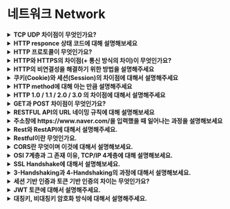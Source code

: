 # 네트워크 Network

<details>
<summary><strong>TCP UDP 차이점이 무엇인가요?</strong></summary>  
<hr>
<ul><li>답변</li></ul>
<hr>
</details>


<details>
<summary><strong>HTTP responce 상태 코드에 대해 설명해보세요</strong></summary>  
<hr>
<ul><li>답변</li></ul>
<hr>
</details>


<details>
<summary><strong>HTTP 프로토콜이 무엇인가요?</strong></summary>  
<hr>
<ul><li>답변</li></ul>
<hr>
</details>


<details>
<summary><strong>HTTP와 HTTPS의 차이점(+ 통신 방식의 차이)이 무엇인가요?</strong></summary>  
<hr>
<ul><li>답변</li></ul>
<hr>
</details>


<details>
<summary><strong>HTTP의 비연결성을 해결하기 위한 방법을 설명해주세요</strong></summary>  
<hr>
<ul><li>답변</li></ul>
<hr>
</details>


<details>
<summary><strong>쿠키(Cookie)와 세션(Session)의 차이점에 대해서 설명해주세요</strong></summary>  
<hr>
<ul><li>답변</li></ul>
<hr>
</details>


<details>
<summary><strong>HTTP method에 대해 아는 만큼 설명해주세요</strong></summary>  
<hr>
<ul><li>답변</li></ul>
<hr>
</details>


<details>
<summary><strong>HTTP 1.0 / 1.1 / 2.0 / 3.0 의 차이점에 대해서 설명해주세요</strong></summary>  
<hr>
<ul><li>답변</li></ul>
<hr>
</details>


<details>
<summary><strong>GET과 POST 차이점이 무엇인가요?</strong></summary>  
<hr>
<ul><li>답변</li></ul>
<hr>
</details>


<details>
<summary><strong>RESTFUL API의 URL 네이밍 규칙에 대해 설명해보세요</strong></summary>  
<hr>
<ul><li>답변</li></ul>
<hr>
</details>

<details>
<summary><strong>주소창에 https://www&#46;naver&#46;com/을 입력했을 때 일어나는 과정을 설명해보세요</strong></summary>  
<hr>
  <ol>
    <li>사용자가 브라우저에 URL(www&#46;naver&#46;com)을 입력</li>
    <li>DNS 서버에 도메인 네임으로 서버의 진짜 주소를 찾음</li>
    <li>HTTP 프로토콜을 사용하여 HTTP 요청 메세지를 생성</li>
    <li>TCP/IP 연결을 통해 HTTP요청이 서버로 전송</li>
    <li>서버는 HTTP 프로토콜을 활용해 HTTP 응답 메세지를 생성</li>
    <li>TCP/IP 연결을 통해 요청한 컴퓨터로 전송</li>
    <li>도착한 HTTP 응답 메세지는 웹 페이지 데이터로 변환되고, 웹 브라우저에 의해 출력</li>
  </ol>
<hr>
</details>

<details>
<summary><strong>Rest와 RestAPI에 대해서 설명해주세요.</strong></summary>  
<hr>
<ul>
  <li>Rest
    <ul>
      <li>자원을 이름(자원의 표현)으로 구분하여 해당 자원의 상태(정보)를 주고 받는 모든 것</li>
      <li>HTTP URI(Uniform Resource Identifier)를 통해 자원(Resource)을 명시하고, HTTP Method(POST, GET, PUT, DELETE)를 통해 해당 자원에 대한 CRUD Operation을 적용하는 것을 의미</li>
    </ul>
  </li>
  
  <li>RestAPI
    <ul>
      <li>REST 기반으로 서비스 API를 구현한 것</li>
    </ul>
  </li>
</ul>
<hr>
</details>

<details>
<summary><strong>Restful이란 무엇인가요.</strong></summary>  
<hr>
<ul>
  <li>REST API의 설계 규칙에 따라 웹 서비스를 제공할 때, RESTful 하다고 할 수 있다.</li>
  <li>Restful 하지 못한 경우
    <ul>
      <li>CRUD 기능을 모두 POST로만 처리하는 API</li>
      <li>route에 resource, id 외의 정보가 들어가는 경우 (/students/updateName)</li>
    </ul>
  </li>
</ul>
<hr>
</details>

<details>
<summary><strong>CORS란 무엇이며 이것에 대해서 설명해보세요.</strong></summary>  
<hr>
<ul>
  <li>Cross Origin Resource Sharing</li>
  <li>출처(Origin)가 다를 때, 보안상의 이유로 HTTP 요청을 제한하는데, CORS는 추가 HTTP 헤더를 사용하여, 현재 실행 중인 웹 애플리케이션이 아닌 다른 출처의 자원에 접근할 수 있는 권한을 부여하도록 브라우저에 알려주는 것</li>
  <li>출처가 다르다는 것은 dominA.com에서 domainB.com의 자원을 요청하는 것으로, 프론트단에서 서버로 HTTP 요청을 보낼 때 흔히 볼 수 있다.</li>
</ul>
<hr>
</details>

<details>
<summary><strong>OSI 7계층과 그 존재 이유, TCP/IP 4계층에 대해 설명해보세요.</strong></summary>  
<hr>
<ul>
  <li>OSI 7계층
    <ol>
      <li>1계층 - 물리 계층 (Physical Layer)
        <ul>
          <li>물리 계층은 전기적, 기계적 기능적인 특성을 이용해서 장비로 데이터를 전송</li>
          <li>물리 계층에서 사용되는 통신 단위는 Bit로 1(On)과 0(Off)으로 나타낸다.</li>
          <li>물리 계층에서는 단지 데이터를 전달만 한다.</li>
          <li>전송할 때(또는 받을 때) 데이터가 무엇인지, 어떤 에러가 있는지 등에는 전혀 신경 쓰지 않는다. 정말 단순하게 데이터를 전기적인 신호로 변환해서 주고받는 기능만 할 뿐이다. 결국 물리 계층은 어떤 에러가 있는지 전혀 관여하지 않는다.</li>
          <li>PDU : 비트(Bit) / 프로토콜 : Modem, Cable, Fiber, RS-232C</li>
          <li>대표장비 : 허브, 리피터</li>
        </ul>
      </li>
      <li>2 계층 - 데이터 링크 계층 (Data Link Layer)
        <ul>
          <li>링크 계층은 네트워크 기기들 사이의 데이터를 전송하는 역할</li>
          <li>물리적인 연결을 통해 오류와 흐름을 관리하며 인접한 두 장치의 신뢰성 있는 정보 전송을 담당한다.</li>
          <li>프레임(Frame) 단위의 PDU, MAC주소와 제어정보를 전송, 헤더를 통해 캡슐화 또는 캡슐화 해제</li>
          <li>결국 링크 계층은 에러검출 / 재전송 / 흐름제어 역할을 한다.</li>
          <li>PDU : 프레임(Frame) / 프로토콜 : 이더넷, MAC, PPP, ATM, LAN, wifi</li>
          <li>대표장비 : 브릿지, 스위치</li>
        </ul>
      </li>
      <li>3 계층 - 네트워크 계층(Network Layer)
        <ul>
          <li>경로를 선택하고 주소를 정하고 경로에 따라 패킷을 전달해주는 것이 네트워크 계층의 역할</li>
          <li>네트워크 계층에는 데이터를 목적지까지 안전하고 빠르게 전달하는 라우팅 기능이 있다.</li>
          <li>패킷(Packet)단위의 PDU, 패킷은 목적지까지 경로를 설정, 헤더를 통해 캡슐화 또는 캡슐화 해제</li>
          <li>결국 네트워크 계층은 주소 부여(IP) / 경로 설정(Route) 역할을 한다.</li>
          <li>PDU : 패킷(Packet) / 프로토콜 : IP, ICMP 등</li>
          <li>대표장비 : 라우터, L3 스위치</li>
        </ul>
      </li>
      <li>4 계층 - 전송 계층(Transport Layer)
        <ul>
          <li>전송 계층은 통신을 활성화하기 위한 계층</li>
          <li>양 끝단(End-to-End)의 사용자들이 신뢰성있고 정확한 데이터를 주고 받게 해주는 역할</li>
          <li>데이터 전송을 위해 Port번호가 사용된다.</li>
          <li>세그먼트(Segement)단위의 PDU, 종단 간의 에러복구와 흐름제어 담당, 헤더를 통해 캡슐화 및 캡슐화 해제</li>
          <li>전송 계층은 패킷 생성(Assembly/Sequencing/Deassembly/Error detection/Request repeat/Flow control) 및 전송 역할을 한다.</li>
          <li>PDU : 세그먼트(Segment) / 프로토콜 : TCP, UDP, ARP, RTP</li>
          <li>대표장비 : 게이트웨이, L4 스위치</li>
        </ul>
      </li>
      <li>5 계층 - 세션 계층(Session Layer)
        <ul>
          <li>통신 세션을 구성하는 계층으로, 포트(Port) 기반으로 연결한다.</li>
          <li>연결 세션에서 데이터 교환과 에러 발생 시의 복구를 관리. 즉, 논리적인 연결을 담당</li>
          <li>통신장치 간 상호 작용 및 동기화를 제공한다.</li>
          <li>헤더를 통해 캡슐화 및 캡슐화 해제</li>
          <li>세션 계층은 통신을 하기 위한 세션을 확립 / 유지 / 중단 역할을 한다.</li>
          <li>PDU : 데이터(Data) / 프로토콜 : NetBIOS, SSH, TLS</li>
        </ul>
      </li>
      <li>6 계층 - 표현 계층(Presentation Layer)
        <ul>
          <li>표현 계층은 코드 간의 번역을 담당하여 사용자 시스템에서 데이터의 형식상 차이를 다루는 부담을 응용 계층으로부터 덜어준다.</li>
          <li>MIME 인코딩이나 암호화 등의 동작이 표현 계층에서 이루어짐 (해당 데이터가 TEXT인지, 그림인지, GIF인지 JPG인지의 구분 등이 표현 계층의 몫)</li>
          <li>표현 계층은 사용자의 명령어를 완성 및 결과 표현하며, 압축 / 암호화 역할을 한다.</li>
          <li>PDU : 데이터(Data) / 프로토콜 : JPG, MPEG, SMB, AFP</li>
        </ul>
      </li>
      <li>7 계층 - 응용 계층(Application Layer)
        <ul>
          <li>응용 계층은 사용자와 바로 연결되어 있으며 응용 SW를 도와주는 계층이다.</li>
          <li>사용자로부터 정보를 입력받아 하위 계층으로 전달하고 하위 계층에서 전송한 데이터를 사용자에게 전달한다.</li>
          <li>사용자와 가장 밀접한 계층, 인터페이스(Interface) 역할</li>
          <li>파일 전송, DB, 메일 전송 등 여러가지 응용 서비스를 연결해주는 역할을 한다.</li>
          <li>응용 계층은 응용 프로세스와 직접 관계하여 일반적인 응용서비스를 수행한다.</li>
          <li>PDU : 데이터(Data) / 프로토콜 : DHCP, DNS, FTP, HTTP</li>
        </ul>
      </li>
    </ol>
  </li>
  <li>OSI 7계층 존재 이유
    <ul>
      <li>통신이 일어나는 과정을 단계 별로 파악할 수 있기 때문</li>
      <li>7단계 중 특정한 곳에 이상이 생기면 다른 단계의 장비 및 소프트웨어를 건드리지 않고 이상이 생긴 단계만 고칠 수 있다.</li>
      <li>표준화를 통해 장비별 이질적인 포트, 프로토콜을 구별</li>
      <li>OSI 계층별 기능과 통신의 과정을 정립하여 교육하기 위한 목적</li>
    </ul>
  </li>
  <li>TCP/IP 4계층
    <ol>
      <li>L1 네트워크 연결 계층(Network Access Layer/Network Interface Layer)
        <ul>
          <li>데이터 단위: 프레임</li>
          <li>전송 주소: MAC</li>
          <li>물리적으로 데이타가 네트워크를 통해 어떻게 전송되는지를 정의</li>
          <li>논리주소(IP주소 등)가 아닌 물리주소(예. MAC주소(Media Access Control Address))을 참조해 장비간 전송</li>
          <li>기본적으로 에러검출/패킷의 프레임화 담당</li>
          <li>예시: MAC, LAN, 패킷망 등에 사용되는 것, Ethernet, PPP, Token Ring 등</li>
        </ul>
      </li>
      <li>L2 인터넷 계층(Internet Layer)
        <ul>
          <li>데이터 단위: 패킷</li>
          <li>전송 주소: IP</li>
          <li>네트워크상 최종 목적지까지 정확하게 연결되도록 연결성을 제공 및 IP 할당</li>
          <li>라우팅(Routing)기능, 즉 경로 설정 기능을 처리</li>
          <li>예시: IP, ARP, ICMP, RARP, OSPF</li>
        </ul>
      </li>
      <li>L3 전송 계층(Transport Layer)
        <ul>
          <li>데이터 단위: Segment</li>
          <li>전송 주소: Port</li>
          <li>통신 노드 간의 연결 제어 및 자료 송수신을 담당</li>
          <li>애플리케이션 계층의 세션과 데이터그램 통신서비스 제공</li>
          <li>예시: TCP, UDP, RTP, RTCP 등</li>
        </ul>
      </li>
      <li>L4 응용 계층(Application Layer)
        <ul>
          <li>데이터 단위: Data/Message</li>
          <li>사용자와 가장 가까운 계층으로 사용자가 소프트웨어 application과 소통할 수 있게 해준다</li>
          <li>응용프로그램(application)들이 데이터를 교환하기 위해 사용되는 프로토콜</li>
          <li>애사용자 응용프로그램 인터페이스를 담당</li>
          <li>예시: 파일 전송, 이메일, FTP, HTTP, SSH, Telnet, DNS, SMTP 등</li>
        </ul>
      </li>
    </ol>
  </li>
</ul>
<hr>
</details>

<details>
<summary><strong>SSL Handshake에 대해서 설명해보세요.</strong></summary>  
<hr>
<ol>
  <li>Client -> Server
    <ul>
      <li>Client hello 라고 불린다. 다음과 같은 데이터를 서버에 전송한다.</li>
      <li>클라이언트가 생성한 랜덤 데이터</li>
      <li>클라이언트가 지원하는 암호화 방식</li>
      <li>Session Id (이미 SSL handshake를 한번 완료했다면, 기존 session 재활용)</li>
    </ul>
  </li>
  <li>Server -> Client
    <ul>
      <li>Server hello 라고 불린다. 다음과 같은 데이터를 클라이언트에 전송한다.</li>
      <li>서버가 생성한 랜덤 데이터</li>
      <li>서버가 선택한 암호화 방식</li>
      <li>CA의 비밀키로 암호화 된 SSL 인증서</li>
    </ul>
  </li>
  <li>Client -> Server
    <ul>
      <li>클라이언트는 먼저 인증서를 발행한 CA를 신뢰할 수 있는지 판단한다. (갖고 있는 CA 리스트와 비교)</li>
      <li>진짜 그 CA가 발행한 인증서가 맞는지 확인한다.
        <ol>
          <li>기존에 갖고 있는 CA의 공개키를 사용해 인증서를 복호화 한다.</li>
          <li>복호화에 성공한다면, 신뢰 할 수 있는 CA가 보증한 서버임을 확신할 수 있다.</li>
          <li>공개키 방식을 거꾸로 사용해 Authentication에 활용했다고 할 수 있다.</li>
        </ol>
      </li>
      <li>이후 Client hello 의 랜덤 데이터와 Server hello 의 랜덤 데이터를 조합하여 pre master key 생성한다.</li>
      <li>pre master key를 암호화(인증서에 포함된 서버측 공개키 사용)하여 서버에 전송한다.</li>
    </ul>
  </li>
  <li>Pre master key를 session key로 변환
    <ul>
      <li>서버는 자신의 비밀키로 전달받은 pre master key를 복호화한다.</li>
      <li>클라이언트와 서버 모두 일련의 과정을 거쳐 세션 키를 획득한다. (pre master key -> master key -> session key)</li>
      <li>이후 세션 키를 대칭키로 사용해 데이터를 암호화 하여 클라이언트-서버 통신이 이루어진다.</li>
    </ul>
  </li>
  <li>Handshake 종료</li>  
</ol>
<hr>
</details>

<details>
<summary><strong>3-Handshaking과 4-Handshaking의 과정에 대해서 설명해보세요.</strong></summary>  
<hr>
<ol>
  <li>3-Handshaking
    <ul>
      <li>TCP 네트워크에서 통신을 하는 장치가 서로 연결이 잘 되었는지 확인하는 방법</li>
      <li>송신자와 수신자는 총 3번에 걸쳐 데이터를 주고 받으며 통신이 가능한 상태인지 확인</li>
    </ul>
  </li>
  <li>4-Handshaking
    <ul>
      <li>TCP 네트워크에서 통신 하는 장치의 연결을 해제하는 방법</li>
      <li>송신자와 수신자는 총 4번에 걸쳐 데이터를 주고 받으며 연결 끊음</li>
    </ul>
  </li>
</ol>
<hr>
</details>

<details>
<summary><strong>세션 기반 인증과 토큰 기반 인증의 차이는 무엇인가요?</strong></summary>  
<hr>
<ul>
  <li>세션 기반 인증은 클라이언트로부터 요청을 받으면 클라이언트의 상태 정보를 저장하므로 Stateful한 구조를 가진다.</li>
  <li>토큰 기반 인증은 상태 정보를 서버에 저장하지 않으므로 Stateless한 구조를 가진다.</li>
</ul>
<hr>
</details>

<details>
<summary><strong>JWT 토큰에 대해서 설명해주세요.</strong></summary>  
<hr>
<ul>
  <li>JWT는 JSON 포맷을 이용하는 Claim 기반의 웹 토큰이며, 토큰 자체를 정보로 사용하는 Self-Contained 방식으로 정보를 안전하게 전달</li>
  <li>JWT는 헤더(Header), 내용(Payload), 서명(Signature)로 구성되며, 각 파트를 점(.)으로 구분
    <ul>
      <li>헤더(Header) : 토큰의 타입과 해시 암호화 알고리즘(방식지정)으로 이루어져 있다.</li>
      <li>내용(Payload) : 토큰에 사용자가 담고자 하는 정보를 담는다. 내용에는 Claim이 담겨있고, JSON(Key/Value)형태의 한 쌍으로 이루어져 있다.</li>
      <li>서명(Signature) : 토큰을 인코딩하거나 유효성 검증할 때 사용하는 고유한 암호화 코드이다. 헤더와 내용의 값을 인코딩한다.</li>
    </ul>
  </li>
</ul>
<hr>
</details>

<details>
<summary><strong>대칭키, 비대칭키 암호화 방식에 대해서 설명해주세요.</strong></summary>  
<hr>
<ul>
  <li>대칭키와 비대칭키는 양방향 암호화 방식</li>
  <li>대칭키
    <ul>
      <li>대칭키는 암호화와 복호화에 같은 암호 키를 쓰는 알고리즘</li>
      <li>이는 중간에 누군가 암호 키를 가로채면 암호화된 정보가 유출될 수 있다는 단점이 있는데, 이런 문제를 보완한 새로운 방식이 비대칭키(공개키)</li>
    </ul>
  </li>
  <li>비대칭키
    <ul>
      <li>비대칭키는 암호화와 복호화할 때 키를 서로 다른 키로 사용하는 암호화 알고리즘</li>
      <li>타인에게 절대 노출되어서는 안되는 개인키(private key)와 공개적으로 개방되어 있는 공개키(public key)를 쌍으로 이룬 형태</li>
    </ul>
  </li>
</ul>
<hr>
</details>
